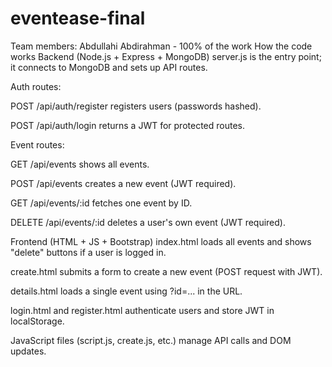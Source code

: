 # eventease-final
Team members:
Abdullahi Abdirahman - 100% of the work
How the code works
 Backend (Node.js + Express + MongoDB)
server.js is the entry point; it connects to MongoDB and sets up API routes.

Auth routes:

POST /api/auth/register registers users (passwords hashed).

POST /api/auth/login returns a JWT for protected routes.

Event routes:

GET /api/events shows all events.

POST /api/events creates a new event (JWT required).

GET /api/events/:id fetches one event by ID.

DELETE /api/events/:id deletes a user's own event (JWT required).

 Frontend (HTML + JS + Bootstrap)
index.html loads all events and shows "delete" buttons if a user is logged in.

create.html submits a form to create a new event (POST request with JWT).

details.html loads a single event using ?id=... in the URL.

login.html and register.html authenticate users and store JWT in localStorage.

JavaScript files (script.js, create.js, etc.) manage API calls and DOM updates.

